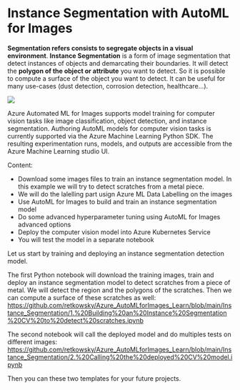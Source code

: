 # Instance Segmentation with AutoML for Images

**Segmentation refers consists to segregate objects in a visual environment**. **Instance Segmentation** is a form of image segmentation that detect instances of objects and demarcating their boundaries. It will detect the **polygon of the object or attribute** you want to detect. So it is possible to compute a surface of the object you want to detect. It can be useful for many use-cases (dust detection, corrosion detection, healthcare...).

<img src="https://github.com/retkowsky/Azure_AutoMLforImages_Learn/blob/main/Instance_Segmentation/animatedgif.gif">

Azure Automated ML for Images supports model training for computer vision tasks like image classification, object detection, and instance segmentation. Authoring AutoML models for computer vision tasks is currently supported via the Azure Machine Learning Python SDK. 
The resulting experimentation runs, models, and outputs are accessible from the Azure Machine Learning studio UI.

Content:
- Download some images files to train an instance segmentation model. In this example we will try to detect scratches from a metal piece.
- We will do the lalelling part usign Azure ML Data Labelling on the images
- Use AutoML for Images to build and train an instance segmentation model
- Do some advanced hyperparameter tuning using AutoML for Images advanced options
- Deploy the computer vision model into Azure Kubernetes Service
- You will test the model in a separate notebook

Let us start by training and deploying an instance segmentation detection model. 

The first Python notebook will download the training images, train and deploy an instance segmentation model to detect scratches from a piece of metal.
We will detect the region and the polygons of the scratches. Then we can compute a surface of these scratches as well:
https://github.com/retkowsky/Azure_AutoMLforImages_Learn/blob/main/Instance_Segmentation/1.%20Building%20an%20Instance%20Segmentation%20CV%20to%20detect%20scratches.ipynb

The second notebook will call the deployed model and do multiples tests on different images:
https://github.com/retkowsky/Azure_AutoMLforImages_Learn/blob/main/Instance_Segmentation/2.%20Calling%20the%20deployed%20CV%20model.ipynb

Then you can these two templates for your future projects.


